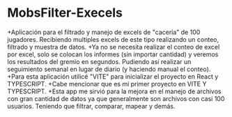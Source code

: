 # MobsFilter-Execels
+Aplicación para el filtrado y manejo de excels de "cacería" de 100 jugadores. Recibiendo multiples excels de este tipo realizando un conteo, filtrado y muestra de datos.
+Ya no se necesita realizar el conteo de excel por excel, solo se colocan los informes (sin importar cantidad) y veremos los resultados del gremio en segundos. Pudiendo así realizar un seguimiento semanal en lugar de diario (y haciendo manual el conteo).
+Para esta aplicación utilicé "VITE" para inicializar el proyecto en React y TYPESCRIPT.
+Cabe mencionar que es mi primer proyecto en VITE Y TYPESCRIPT.
+Esta app me sirvió para la mejora en el manejo de archivos con gran cantidad de datos ya que generalmente son archivos con casi 100 usuarios. Teniendo que filtrar, comparar, mapear y demás.

